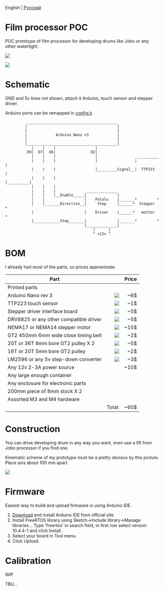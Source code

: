 English | [Русский](README.ru.MD)

# Film processor POC

POC prototype of film processor for developing drums like Jobo or any other watertight.

[![](https://user-images.githubusercontent.com/5612507/128865930-81133e4f-d7af-42f1-810c-93fd7418a0d5.jpg)](https://www.youtube.com/watch?v=tWknhwFOHiI)

![](https://user-images.githubusercontent.com/5612507/128636845-9ac9a695-918d-4a60-a002-c68c25360bce.jpg)

# Schematic

GND and 5v lines not shown, attach it Arduino, touch sensor and stepper driver.

Arduino ports can be remapped in [config.h](https://github.com/TheLongRunSmoke/film_processor_poc/blob/main/config.h)

              _________________________________________
             |                                         |
             |                                         |
             |             Arduino Nano v3             |
             |                                         |
             |_________________________________________|
                |    |    |                  | 
              D9|  D7|  D6|                D2|
                |    |    |                  |                  __________
                |    |    |                  |                 |          |
                |    |    |                  |_________Signal__|  TTP223  |
                |    |    |                                    |__________|
                |    |    |                  
                |    |    |              ______________    
                |    |    |__Enable_____|              |             
                |    |                  |    Pololu    |_______*         *
                |    |_______Direction__|     Step     |______*  Stepper  *
                |                       |    Driver    |______*   mottor  *
                |____________Step_______|              |_______*         *
                                        |______________|
                                            |      |
                                            ^ =12v ^

# BOM

I already had most of the parts, so prices approximate.

| Part               |                   | Price  |
| -------------------|------------------:| --------------:|
| Printed parts |           |             |
| Arduino Nano rev 3 | ![](https://user-images.githubusercontent.com/5612507/128858132-71e92090-2f9f-4b29-ade3-ec815a11f163.jpg) |~6$|
| TTP223 touch sensor  | ![](https://user-images.githubusercontent.com/5612507/128857991-111f5105-cc19-464f-8e88-bfddf600f398.jpg)|~1$|
| Stepper driver interface board|![](https://user-images.githubusercontent.com/5612507/128858500-2db773fe-8905-4f79-81f1-ca0386f166e2.jpg)|~5$|
| DRV8825 or any other compatible driver |![](https://user-images.githubusercontent.com/5612507/128859694-bd5d91bb-b3a9-4566-b903-f13b6098c67d.jpg)| ~5$|
| NEMA17 or NEMA14 stepper motor |![](https://user-images.githubusercontent.com/5612507/128859179-e48553e2-b19d-4a32-babb-782be503d3c4.jpg)|~15$|
| GT2 450mm 6mm wide close timing belt | ![](https://user-images.githubusercontent.com/5612507/128860022-444b59a1-9ef9-4fea-b7bc-2099fb985f67.png)|~2$|
| 20T or 36T 8mm bore GT2 pulley X 2 |![](https://user-images.githubusercontent.com/5612507/128860144-1efe8d51-b1a2-4e99-8b37-cb463cbe1452.jpg)|~5$|
| 16T or 20T 5mm bore GT2 pulley |![](https://user-images.githubusercontent.com/5612507/128860093-ea726977-3771-4594-82cb-d02fed23d798.jpg)|~2$|
| LM2596 or any 5v step-down converter |![](https://user-images.githubusercontent.com/5612507/128860843-6c943751-edbc-4933-a12c-892a9f70f053.jpg)|~3$|
| Any 12v 2-3A power source  |       |   ~10$    |  
| Any large enough container  |       |       |
| Any enclosure for electronic parts  |       |       |
| 200mm piece of 8mm stock X 2  |       |       |
| Assorted M3 and M4 hardware  |       |       |
|   |    Total:   |   ~60$    |

# Construction

You can drive developing drum in any way you want, even use a lift from Jobo processor if you find one.

Kinematic scheme of my prototype must be a pretty obvious by this picture. Place axis about 100 mm apart.

![](https://user-images.githubusercontent.com/5612507/128976389-5724b64d-aadf-4f78-a588-7c6226d846bf.jpg)

# Firmware

Easiest way to build and upload firmware is using Arduino IDE.

1. [Download](https://www.arduino.cc/en/software) and install Arduino IDE from official site.
2. Install FreeRTOS library using Sketch->Include library->Manage libraries... Type 'freertos' in search field, in first
   row select version 10.4.4-1 and click Install.
3. Select your board in Tool menu.
4. Click Upload.

# Calibration

WIP

TBU...